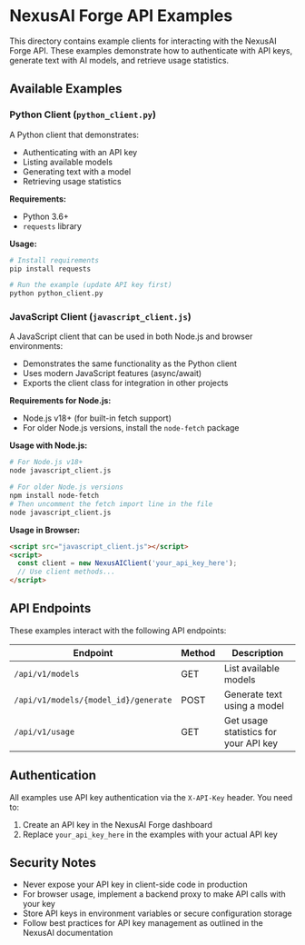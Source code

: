 # NexusAI Forge API Examples

This directory contains example clients for interacting with the NexusAI Forge API. These examples demonstrate how to authenticate with API keys, generate text with AI models, and retrieve usage statistics.

## Available Examples

### Python Client (`python_client.py`)

A Python client that demonstrates:
- Authenticating with an API key
- Listing available models
- Generating text with a model
- Retrieving usage statistics

**Requirements:**
- Python 3.6+
- `requests` library

**Usage:**
```bash
# Install requirements
pip install requests

# Run the example (update API key first)
python python_client.py
```

### JavaScript Client (`javascript_client.js`)

A JavaScript client that can be used in both Node.js and browser environments:
- Demonstrates the same functionality as the Python client
- Uses modern JavaScript features (async/await)
- Exports the client class for integration in other projects

**Requirements for Node.js:**
- Node.js v18+ (for built-in fetch support)
- For older Node.js versions, install the `node-fetch` package

**Usage with Node.js:**
```bash
# For Node.js v18+
node javascript_client.js

# For older Node.js versions
npm install node-fetch
# Then uncomment the fetch import line in the file
node javascript_client.js
```

**Usage in Browser:**
```html
<script src="javascript_client.js"></script>
<script>
  const client = new NexusAIClient('your_api_key_here');
  // Use client methods...
</script>
```

## API Endpoints

These examples interact with the following API endpoints:

| Endpoint | Method | Description |
|----------|--------|-------------|
| `/api/v1/models` | GET | List available models |
| `/api/v1/models/{model_id}/generate` | POST | Generate text using a model |
| `/api/v1/usage` | GET | Get usage statistics for your API key |

## Authentication

All examples use API key authentication via the `X-API-Key` header. You need to:

1. Create an API key in the NexusAI Forge dashboard
2. Replace `your_api_key_here` in the examples with your actual API key

## Security Notes

- Never expose your API key in client-side code in production
- For browser usage, implement a backend proxy to make API calls with your key
- Store API keys in environment variables or secure configuration storage
- Follow best practices for API key management as outlined in the NexusAI documentation
